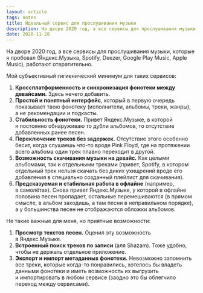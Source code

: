 ```yaml
---
layout: article
tags: notes
title: Идеальный сервис для прослушивания музыки
description: На дворе 2020 год, а все сервисы для прослушивания музыки, которые я пробовал (Яндекс.Музыка, Spotify, Deezer, Google Play Music, Apple Music), работают отвратительно.
date: 2020-11-28
---
```

<p class="subtitle">На дворе 2020 год, а все сервисы для прослушивания музыки, которые я пробовал (Яндекс.Музыка, Spotify, Deezer, Google Play Music, Apple Music), работают отвратительно.</p>

Мой субъективный гигиенический минимум для таких сервисов:
1. **Кроссплатформенность и синхронизация фонотеки между девайсами.** Здесь нечего добавить.
1. **Простой и понятный интерфейс**, который в первую очередь показывает твою фонотеку (исполнители, альбомы, треки, жанры), а не рекомендации и подкасты.
1. **Стабильность фонотеки.** Привет Яндекс.Музыке, в которой я постоянно обнаруживаю то дубли альбомов, то отсутствие добавленных ранее песен.
1. **Переключение треков без задержек.** Отсутствие этого особенно бесит, когда слушаешь что-то вроде Pink Floyd, где на протяжении всего альбома один трек плавно переходит в другой.
1. **Возможность скачивания музыки на девайс.** Как целыми альбомами, так и отдельными треками (привет, Spotify, в котором отдельный трек нельзя скачать без диких ухищрений вроде его добавления в специально созданный плейлист для скачивания).
1. **Предсказуемая и стабильная работа в офлайне** (например, в самолётах). Снова привет Яндекс.Музыке, у которой в офлайне половина песен пропадает, остальные перемешиваются (в прямом смысле, в альбом заходишь, а там песни в неправильном порядке), а у большинства песен не отображаются обложки альбомов.

Не такие важные для меня, но приятные возможности:
1. **Просмотр текстов песен.** Оценил эту возможность в Яндекс.Музыке.
1. **Встроенный поиск треков по записи** (аля Shazam). Тоже удобно, чтобы не держать отдельное приложение.
1. **Экспорт и импорт метаданных фонотеки.** Невозможно запомнить все треки, которые когда-то понравились, хотелось бы владеть данными фонотеки и иметь возможность их выгрузить и импортировать в любом сервисе (заодно это бы облегчило переход между сервисами).
